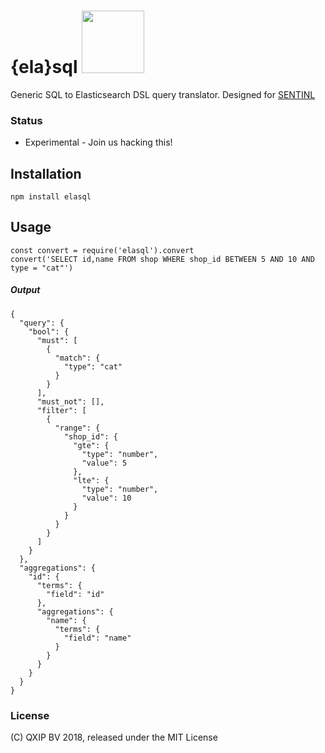 # {ela}sql <img src="https://user-images.githubusercontent.com/1423657/38137158-590eefbc-3423-11e8-96dd-487022b5618c.gif" width=100 />

Generic SQL to Elasticsearch DSL query translator. Designed for [SENTINL](https://github.com/sirensolutions/sentinl)

### Status
* Experimental - Join us hacking this!

## Installation
```
npm install elasql
```

## Usage
```
const convert = require('elasql').convert
convert('SELECT id,name FROM shop WHERE shop_id BETWEEN 5 AND 10 AND type = "cat"')
```
##### Output
```
{
  "query": {
    "bool": {
      "must": [
        {
          "match": {
            "type": "cat"
          }
        }
      ],
      "must_not": [],
      "filter": [
        {
          "range": {
            "shop_id": {
              "gte": {
                "type": "number",
                "value": 5
              },
              "lte": {
                "type": "number",
                "value": 10
              }
            }
          }
        }
      ]
    }
  },
  "aggregations": {
    "id": {
      "terms": {
        "field": "id"
      },
      "aggregations": {
        "name": {
          "terms": {
            "field": "name"
          }
        }
      }
    }
  }
}

```

### License
(C) QXIP BV 2018, released under the MIT License
